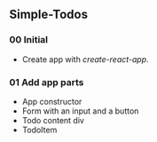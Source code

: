 ## Simple-Todos

### 00 Initial

* Create app with *create-react-app*.


### 01 Add app parts

* App constructor
* Form with an input and a button
* Todo content div
* TodoItem
